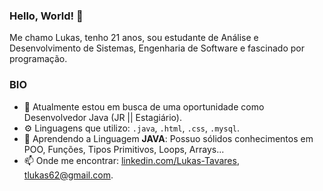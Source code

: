### Hello, World! 👋

 Me chamo Lukas, tenho 21 anos, sou estudante de Análise e Desenvolvimento de Sistemas, Engenharia de Software e fascinado por programação.

### BIO

- 🏢 Atualmente estou em busca de uma oportunidade como Desenvolvedor Java (JR || Estagiário).
- ⚙️ Linguagens que utilizo: `.java`, `.html`, `.css`, `.mysql`.
- 🌱 Aprendendo a Linguagem **JAVA**: Possuo sólidos conhecimentos em POO, Funções, Tipos Primitivos, Loops, Arrays...
- 📫 Onde me encontrar: [linkedin.com/Lukas-Tavares](https://www.linkedin.com/in/lukas-tavares-1493621a0/), [tlukas62@gmail.com](https://mail.google.com/mail/u/0/#inbox?compose=VpCqJbPNgNqrQmbCWSRmnVcPFGzHhCBGbJsPGHRLZRffmflqtCVJQRlCBwjRrVWxWRlXzqV).
